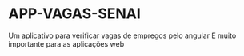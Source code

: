 # APP-VAGAS-SENAI
Um aplicativo para verificar vagas de empregos pelo angular
E muito importante para as aplicações web
